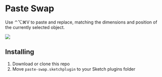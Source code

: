 # Paste Swap

Use ⌃⌥⌘V to paste and replace, matching the dimensions and position of the currently selected object.

![](https://media.giphy.com/media/xUPGcw40NapJc9N4je/giphy.gif)

## Installing

1. Download or clone this repo
2. Move `paste-swap.sketchplugin` to your Sketch plugins folder
